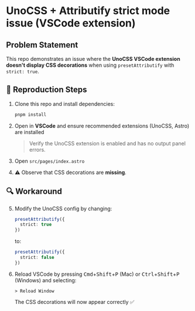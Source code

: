 # UnoCSS + Attributify strict mode issue (VSCode extension)

## Problem Statement

This repo demonstrates an issue where the **UnoCSS VSCode extension doesn't display CSS decorations** when using `presetAttributify` with `strict: true`.

## 🔧 Reproduction Steps

1. Clone this repo and install dependencies:

    ```bash
    pnpm install
    ```

2. Open in **VSCode** and ensure recommended extensions (UnoCSS, Astro) are installed

    > Verify the UnoCSS extension is enabled and has no output panel errors.

3. Open `src/pages/index.astro`

4. ⚠️ Observe that CSS decorations are **missing**.

## 🔍 Workaround

5. Modify the UnoCSS config by changing:

    ```ts
    presetAttributify({
      strict: true
    })
    ```

    to:

    ```ts
    presetAttributify({
      strict: false
    })
    ```

6. Reload VSCode by pressing <kbd>Cmd</kbd>+<kbd>Shift</kbd>+<kbd>P</kbd> (Mac) or <kbd>Ctrl</kbd>+<kbd>Shift</kbd>+<kbd>P</kbd> (Windows) and selecting:

    ```
    > Reload Window
    ```

    The CSS decorations will now appear correctly ✅
